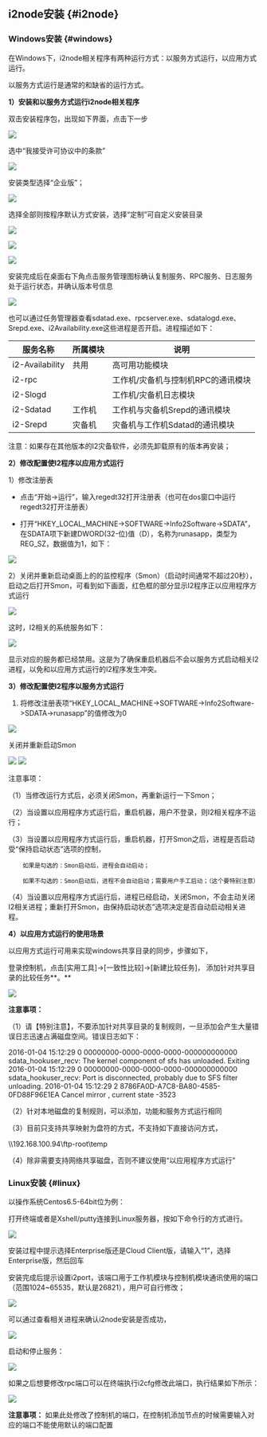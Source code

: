 ## i2node安装 {#i2node}

### Windows安装 {#windows}

在Windows下，i2node相关程序有两种运行方式：以服务方式运行，以应用方式运行。

以服务方式运行是通常的和缺省的运行方式。

**1）安装和以服务方式运行i2node相关程序**

双击安装程序包，出现如下界面，点击下一步

![](/assets/V6.010879.png)

选中“我接受许可协议中的条款”

![](/assets/V6.010898.png)

安装类型选择“企业版”；

![](/assets/V6.010928.png)

选择全部则按程序默认方式安装，选择“定制”可自定义安装目录

![](/assets/V6.111487.png)

![](/assets/v6.110959.png)

![](/assets/v6.110962.png)

安装完成后在桌面右下角点击服务管理图标确认复制服务、RPC服务、日志服务处于运行状态，并确认版本号信息

![](/assets/v6.110963.png)

也可以通过任务管理器查看sdatad.exe、rpcserver.exe、sdatalogd.exe、Srepd.exe、i2Availability.exe这些进程是否开启。进程描述如下：

| 服务名称 | 所属模块 | 说明 |
| --- | --- | --- |
| i2-Availability | 共用 | 高可用功能模块 |
| i2-rpc |  | 工作机/灾备机与控制机RPC的通讯模块 |
| i2-Slogd |  | 工作机/灾备机日志模块 |
| i2-Sdatad | 工作机 | 工作机与灾备机Srepd的通讯模块 |
| i2-Srepd | 灾备机 | 灾备机与工作机Sdatad的通讯模块 |

注意：如果存在其他版本的I2灾备软件，必须先卸载原有的版本再安装；

**2）修改配置使I2程序以应用方式运行**

1）修改注册表

* 点击“开始-&gt;运行”，输入regedt32打开注册表（也可在dos窗口中运行regedt32打开注册表）

* 打开“HKEY\_LOCAL\_MACHINE-&gt;SOFTWARE-&gt;Info2Software-&gt;SDATA”，在SDATA项下新建DWORD\(32-位\)值（D），名称为runasapp，类型为REG\_SZ，数据值为1，如下：

![](/assets/V6.011683.png)

2）关闭并重新启动桌面上的的监控程序（Smon）（启动时间通常不超过20秒），启动之后打开Smon，可看到如下画面，红色框的部分显示I2程序正以应用程序方式运行

![](/assets/v6.111765.png)

这时，I2相关的系统服务如下：

![](/assets/V6.011785.png)

显示对应的服务都已经禁用。这是为了确保重启机器后不会以服务方式启动相关I2进程，以免和以应用方式运行的I2程序发生冲突。

**3）修改配置使I2程序以服务方式运行**

1. 将修改注册表项“HKEY\_LOCAL\_MACHINE-&gt;SOFTWARE-&gt;Info2Software-&gt;SDATA-&gt;runasapp”的值修改为0

![](/assets/V6.012094.png)

关闭并重新启动Smon

![](/assets/v6.11766.png)
![](/assets/V6.012112.png)

注意事项：

（1）当修改运行方式后，必须关闭Smon，再重新运行一下Smon；

（2）当设置以应用程序方式运行后，重启机器，用户不登录，则I2相关程序不运行；

（3）当设置以应用程序方式运行后，重启机器，打开Smon之后，进程是否启动受“保持启动状态”选项的控制，

        如果是勾选的：Smon启动后，进程会自动启动；

        如果不勾选的：Smon启动后，进程不会自动启动；需要用户手工启动；（这个要特别注意）

（4）当设置以应用程序方式运行后，进程已经启动，关闭Smon，不会主动关闭I2相关进程；重新打开Smon，由保持启动状态”选项决定是否自动启动相关进程。

**4）以应用方式运行的使用场景**

以应用方式运行可用来实现windows共享目录的同步，步骤如下，

登录控制机，点击\[实用工具\]-&gt;\[一致性比较\]-&gt;\[新建比较任务\]， 添加针对共享目录的比较任务**。**

![](/assets/V6.1180425.png)

**注意事项：**

（1）请【特别注意】，不要添加针对共享目录的复制规则，一旦添加会产生大量错误日志迅速占满磁盘空间。错误日志如下：

2016-01-04 15:12:29 0 00000000-0000-0000-0000-000000000000 sdata\_hookuser\_recv: The kernel component of sfs has unloaded. Exiting 
2016-01-04 15:12:29 0 00000000-0000-0000-0000-000000000000 sdata\_hookuser\_recv: Port is disconnected, probably due to SFS filter unloading. 
2016-01-04 15:12:29 2 8786FA0D-A7C8-BA80-4585-0FD88F96E1EA Cancel mirror , current state -3523

（2）针对本地磁盘的复制规则，可以添加，功能和服务方式运行相同

（3）目前只支持共享映射为盘符的方式，不支持如下直接访问方式，

\\\192.168.100.94\ftp-root\temp

（4）除非需要支持网络共享磁盘，否则不建议使用“以应用程序方式运行”

### Linux安装 {#linux}

以操作系统Centos6.5-64bit位为例：

打开终端或者是Xshell/putty连接到Linux服务器，按如下命令行的方式进行。

![](/assets/V6.113343.png)

安装过程中提示选择Enterprise版还是Cloud Client版，请输入“1”，选择Enterprise版，然后回车

安装完成后提示设置i2port，该端口用于工作机模块与控制机模块通讯使用的端口（范围1024~65535，默认是26821），用户可自行修改；

![](/assets/V6.113505.png)

可以通过查看相关进程来确认i2node安装是否成功，

![](/assets/V6.113534.png)

启动和停止服务：

![](/assets/V6.113545.png)

如果之后想要修改rpc端口可以在终端执行i2cfg修改此端口，执行结果如下所示：

![](/assets/V6.11804252.png)

**注意事项：**
如果此处修改了控制机的端口，在控制机添加节点的时候需要输入对应的端口不能使用默认的端口配置

